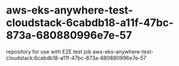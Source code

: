 # aws-eks-anywhere-test-cloudstack-6cabdb18-a11f-47bc-873a-680880996e7e-57
repository for use with E2E test job aws-eks-anywhere-test-cloudstack:6cabdb18-a11f-47bc-873a-680880996e7e-57
